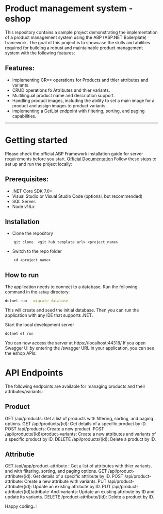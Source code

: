 # Product management system - eshop

This repository contains a sample project demonstrating the implementation of a product management system using the ABP (ASP.NET Boilerplate) framework. The goal of this project is to showcase the skills and abilities required for building a robust and maintainable product management system with the following features:
## Features:
* Implementing CR** operations for Products and thier attributes and variants.
* CRUD operations fo Attributes and thier variants.
* Multilingual product name and description support.
* Handling product images, including the ability to set a main image for a product and assign images to product variants.
* Implementing a GetList endpoint with filtering, sorting, and paging capabilities.

-----------

# Getting started
Please check the official ABP Framework installation guide for server requirements before you start. [Official Documentation](https://docs.abp.io/)
Follow these steps to set up and run the project locally:
## Prerequisites:
* .NET Core SDK 7.0+
* Visual Studio or Visual Studio Code (optional, but recommended)
* SQL Server.
* Node v16.x

## Installation

- Clone the repository
```
    git clone  <git hub template url> <project_name>
```
- Switch to the repo folder
```
    cd <project_name>
```

## How to run

The application needs to connect to a database. Run the following command in the `eshop` directory:

````bash
dotnet run --migrate-database
````
This will create and seed the initial database. Then you can run the application with any IDE that supports .NET.

Start the local development server
````bash
dotnet ef run
````
You can now access the server at https://localhost:44318/
If you open Swagger UI by entering the /swagger URL in your application, you can see the eshop APIs:


# API Endpoints
The following endpoints are available for managing products and their attributes/variants:
## Product
GET /api/products: Get a list of products with filtering, sorting, and paging options.
GET /api/products/{id}: Get details of a specific product by ID.
POST /api/products: Create a new product.
POST /api/products/{id}/product-variants: Create a new attributes and variants of a specific product by ID.
DELETE /api/products/{id}: Delete a product by ID.

## Attributie
GET /api/app/product-attribute : Get a list of attributes with thier variants, and  with filtering, sorting, and paging options.
GET /api/product-attribute/{id}: Get details of a specific attribute by ID.
POST /api/product-attribute: Create a new attribute with variants.
PUT /api/product-attribute/{id}: Update an existing attribute by ID.
PUT /api/product-attribute/{id}/attribute-And-variants: Update an existing attribute by ID and update its variants.
DELETE /product-attribute/{id}: Delete a product by ID.

Happy coding..!



